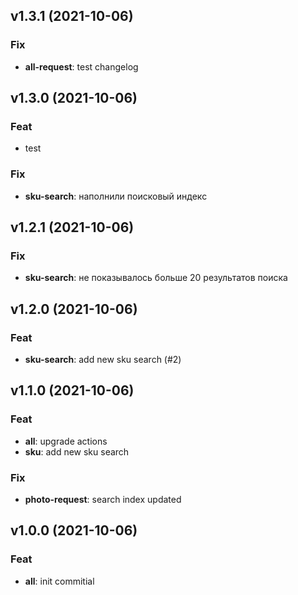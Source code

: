 ## v1.3.1 (2021-10-06)

### Fix

- **all-request**: test changelog

## v1.3.0 (2021-10-06)

### Feat

- test

### Fix

- **sku-search**: наполнили поисковый индекс

## v1.2.1 (2021-10-06)

### Fix

- **sku-search**: не показывалось больше 20 результатов поиска

## v1.2.0 (2021-10-06)

### Feat

- **sku-search**: add new sku search (#2)

## v1.1.0 (2021-10-06)

### Feat

- **all**: upgrade actions
- **sku**: add new sku search

### Fix

- **photo-request**: search index updated

## v1.0.0 (2021-10-06)

### Feat

- **all**: init commitial
